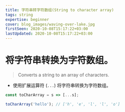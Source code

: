 ```yaml
---
title: 字符串转字符数组(String to character array)
tags: string
expertise: beginner
cover: blog_images/waving-over-lake.jpg
firstSeen: 2020-10-08T15:17:22+03:00
lastUpdated: 2020-10-08T15:17:22+03:00
---
```


# 将字符串转换为字符数组。
> Converts a string to an array of characters.

- 使用扩展运算符 (`...`) 将字符串转换为字符数组。

```js
const toCharArray = s => [...s];
```

```js
toCharArray('hello'); // ['h', 'e', 'l', 'l', 'o']
```
